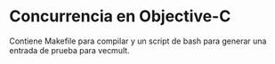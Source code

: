 # Concurrencia en Objective-C

Contiene Makefile para compilar y un script de bash para generar una entrada de prueba para vecmult.
